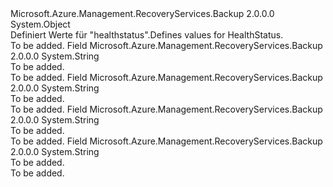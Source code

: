 <Type Name="HealthStatus" FullName="Microsoft.Azure.Management.RecoveryServices.Backup.Models.HealthStatus">
  <TypeSignature Language="C#" Value="public static class HealthStatus" />
  <TypeSignature Language="ILAsm" Value=".class public auto ansi abstract sealed beforefieldinit HealthStatus extends System.Object" />
  <TypeSignature Language="DocId" Value="T:Microsoft.Azure.Management.RecoveryServices.Backup.Models.HealthStatus" />
  <TypeSignature Language="VB.NET" Value="Public Class HealthStatus" />
  <TypeSignature Language="F#" Value="type HealthStatus = class" />
  <AssemblyInfo>
    <AssemblyName>Microsoft.Azure.Management.RecoveryServices.Backup</AssemblyName>
    <AssemblyVersion>2.0.0.0</AssemblyVersion>
  </AssemblyInfo>
  <Base>
    <BaseTypeName>System.Object</BaseTypeName>
  </Base>
  <Interfaces />
  <Docs>
    <summary>
            <span data-ttu-id="55f80-101">Definiert Werte für "healthstatus".</span><span class="sxs-lookup"><span data-stu-id="55f80-101">Defines values for HealthStatus.</span></span>
            </summary>
    <remarks>To be added.</remarks>
  </Docs>
  <Members>
    <Member MemberName="ActionRequired">
      <MemberSignature Language="C#" Value="public const string ActionRequired;" />
      <MemberSignature Language="ILAsm" Value=".field public static literal string ActionRequired" />
      <MemberSignature Language="DocId" Value="F:Microsoft.Azure.Management.RecoveryServices.Backup.Models.HealthStatus.ActionRequired" />
      <MemberSignature Language="VB.NET" Value="Public Const ActionRequired As String " />
      <MemberSignature Language="F#" Value="val mutable ActionRequired : string" Usage="Microsoft.Azure.Management.RecoveryServices.Backup.Models.HealthStatus.ActionRequired" />
      <MemberType>Field</MemberType>
      <AssemblyInfo>
        <AssemblyName>Microsoft.Azure.Management.RecoveryServices.Backup</AssemblyName>
        <AssemblyVersion>2.0.0.0</AssemblyVersion>
      </AssemblyInfo>
      <ReturnValue>
        <ReturnType>System.String</ReturnType>
      </ReturnValue>
      <Docs>
        <summary>To be added.</summary>
        <remarks>To be added.</remarks>
      </Docs>
    </Member>
    <Member MemberName="ActionSuggested">
      <MemberSignature Language="C#" Value="public const string ActionSuggested;" />
      <MemberSignature Language="ILAsm" Value=".field public static literal string ActionSuggested" />
      <MemberSignature Language="DocId" Value="F:Microsoft.Azure.Management.RecoveryServices.Backup.Models.HealthStatus.ActionSuggested" />
      <MemberSignature Language="VB.NET" Value="Public Const ActionSuggested As String " />
      <MemberSignature Language="F#" Value="val mutable ActionSuggested : string" Usage="Microsoft.Azure.Management.RecoveryServices.Backup.Models.HealthStatus.ActionSuggested" />
      <MemberType>Field</MemberType>
      <AssemblyInfo>
        <AssemblyName>Microsoft.Azure.Management.RecoveryServices.Backup</AssemblyName>
        <AssemblyVersion>2.0.0.0</AssemblyVersion>
      </AssemblyInfo>
      <ReturnValue>
        <ReturnType>System.String</ReturnType>
      </ReturnValue>
      <Docs>
        <summary>To be added.</summary>
        <remarks>To be added.</remarks>
      </Docs>
    </Member>
    <Member MemberName="Invalid">
      <MemberSignature Language="C#" Value="public const string Invalid;" />
      <MemberSignature Language="ILAsm" Value=".field public static literal string Invalid" />
      <MemberSignature Language="DocId" Value="F:Microsoft.Azure.Management.RecoveryServices.Backup.Models.HealthStatus.Invalid" />
      <MemberSignature Language="VB.NET" Value="Public Const Invalid As String " />
      <MemberSignature Language="F#" Value="val mutable Invalid : string" Usage="Microsoft.Azure.Management.RecoveryServices.Backup.Models.HealthStatus.Invalid" />
      <MemberType>Field</MemberType>
      <AssemblyInfo>
        <AssemblyName>Microsoft.Azure.Management.RecoveryServices.Backup</AssemblyName>
        <AssemblyVersion>2.0.0.0</AssemblyVersion>
      </AssemblyInfo>
      <ReturnValue>
        <ReturnType>System.String</ReturnType>
      </ReturnValue>
      <Docs>
        <summary>To be added.</summary>
        <remarks>To be added.</remarks>
      </Docs>
    </Member>
    <Member MemberName="Passed">
      <MemberSignature Language="C#" Value="public const string Passed;" />
      <MemberSignature Language="ILAsm" Value=".field public static literal string Passed" />
      <MemberSignature Language="DocId" Value="F:Microsoft.Azure.Management.RecoveryServices.Backup.Models.HealthStatus.Passed" />
      <MemberSignature Language="VB.NET" Value="Public Const Passed As String " />
      <MemberSignature Language="F#" Value="val mutable Passed : string" Usage="Microsoft.Azure.Management.RecoveryServices.Backup.Models.HealthStatus.Passed" />
      <MemberType>Field</MemberType>
      <AssemblyInfo>
        <AssemblyName>Microsoft.Azure.Management.RecoveryServices.Backup</AssemblyName>
        <AssemblyVersion>2.0.0.0</AssemblyVersion>
      </AssemblyInfo>
      <ReturnValue>
        <ReturnType>System.String</ReturnType>
      </ReturnValue>
      <Docs>
        <summary>To be added.</summary>
        <remarks>To be added.</remarks>
      </Docs>
    </Member>
  </Members>
</Type>